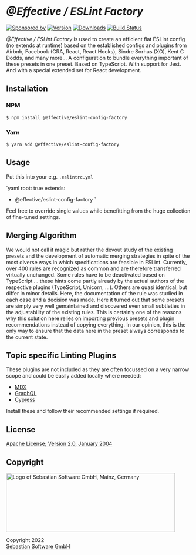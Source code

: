 # _@Effective / ESLint Factory_

[![Sponsored by][sponsor-img]][sponsor] [![Version][npm-version-img]][npm] [![Downloads][npm-downloads-img]][npm] [![Build Status][github-img]][github]

_@Effective / ESLint Factory_ is used to create an efficient flat ESLint config (no extends at runtime) based on the established configs and plugins from Airbnb, Facebook (CRA, React, React Hooks), Sindre Sorhus (XO), Kent C Dodds, and many more... A configuration to bundle everything important of these presets in one preset. Based on TypeScript. With support for Jest. And with a special extended set for React development.

[sponsor]: https://www.sebastian-software.de
[sponsor-img]: https://badgen.net/badge/Sponsored%20by/Sebastian%20Software/c41e54
[npm]: https://www.npmjs.com/package/@effective/eslint-config-factory
[npm-downloads-img]: https://badgen.net/npm/dm/@effective/eslint-config-factory
[npm-version-img]: https://badgen.net/npm/v/@effective/eslint-config-factory
[github]: https://github.com/sebastian-software/effective-eslint-config-factory/actions
[github-img]: https://badgen.net/github/status/sebastian-software/effective-eslint-config-factory?label=tests&icon=github

## Installation

### NPM

```console
$ npm install @effective/eslint-config-factory
```

### Yarn

```console
$ yarn add @effective/eslint-config-factory
```

## Usage

Put this into your e.g. `.eslintrc.yml`

`yaml
root: true
extends:
  - @effective/eslint-config-factory
`

Feel free to override single values while benefitting from the huge collection of fine-tuned settings.

## Merging Algorithm

We would not call it magic but rather the devout study of the existing presets and the development of automatic merging strategies in spite of the most diverse ways in which specifications are feasible in ESLint.  Currently, over 400 rules are recognized as common and are therefore transferred virtually unchanged. Some rules have to be deactivated based on TypeScript ... these hints come partly already by the actual authors of the respective plugins (TypeScript, Unicorn, ...). Others are quasi identical, but differ in minor details. Here, the documentation of the rule was studied in each case and a decision was made. Here it turned out that some presets are simply very well gemaintained and discovered even small subtleties in the adjustability of the existing rules. This is certainly one of the reasons why this solution here relies on importing previous presets and plugin recommendations instead of copying everything. In our opinion, this is the only way to ensure that the data here in the preset always corresponds to the current state.

## Topic specific Linting Plugins

These plugins are not included as they are often focussed on a very narrow scope and could be easily added locally where needed:

- [MDX](https://www.npmjs.com/package/eslint-plugin-mdx)
- [GraphQL](https://www.npmjs.com/package/@graphql-eslint/eslint-plugin)
- [Cypress](https://www.npmjs.com/package/eslint-plugin-cypress)

Install these and follow their recommended settings if required.

## License

[Apache License; Version 2.0, January 2004](http://www.apache.org/licenses/LICENSE-2.0)

## Copyright

<img src="https://cdn.rawgit.com/sebastian-software/sebastian-software-brand/0d4ec9d6/sebastiansoftware-en.svg" alt="Logo of Sebastian Software GmbH, Mainz, Germany" width="460" height="160"/>

Copyright 2022<br/>[Sebastian Software GmbH](https://www.sebastian-software.de)
